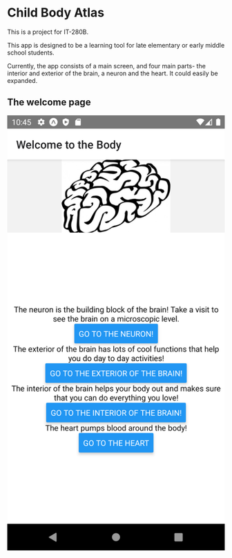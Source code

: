 # Child Body Atlas
This is a project for IT-280B.


This app is designed to be a learning tool for late elementary or early middle school students. 

Currently, the app consists of a main screen, and four main parts- the interior and exterior of the brain, a neuron and the heart. It could easily be expanded. 


<h2>The welcome page</h2>
<img src="./UseExamples/NavigationScreenshot.png">
